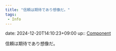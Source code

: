 ```yaml
---
title: "信頼は期待であり想像だ。"
tags:
 - Info
---
```


date: 2024-12-20T14:10:23+09:00
up:: [Component](../Bar/Novel/Chaos/Component.md)

信頼は期待であり想像だ。